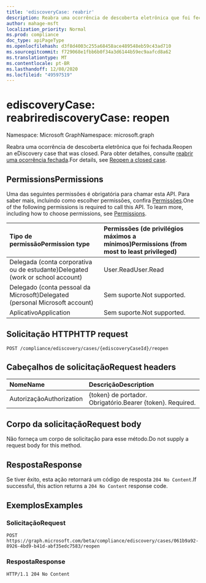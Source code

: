 ```yaml
---
title: 'ediscoveryCase: reabrir'
description: Reabra uma ocorrência de descoberta eletrônica que foi fechada.
author: mahage-msft
localization_priority: Normal
ms.prod: compliance
doc_type: apiPageType
ms.openlocfilehash: d3f8d4003c255a68458ace489548eb59c43ad710
ms.sourcegitcommit: f729068e1fbb6b0f34a3d6144b59ec9aafcd8a62
ms.translationtype: MT
ms.contentlocale: pt-BR
ms.lasthandoff: 12/08/2020
ms.locfileid: "49597519"
---
```

# <a name="ediscoverycase-reopen"></a><span data-ttu-id="42e7c-103">ediscoveryCase: reabrir</span><span class="sxs-lookup"><span data-stu-id="42e7c-103">ediscoveryCase: reopen</span></span>

<span data-ttu-id="42e7c-104">Namespace: Microsoft Graph</span><span class="sxs-lookup"><span data-stu-id="42e7c-104">Namespace: microsoft.graph</span></span>

<span data-ttu-id="42e7c-105">Reabra uma ocorrência de descoberta eletrônica que foi fechada.</span><span class="sxs-lookup"><span data-stu-id="42e7c-105">Reopen an eDiscovery case that was closed.</span></span> <span data-ttu-id="42e7c-106">Para obter detalhes, consulte [reabrir uma ocorrência fechada](/microsoft-365/compliance/close-or-delete-case#reopen-a-closed-case).</span><span class="sxs-lookup"><span data-stu-id="42e7c-106">For details, see [Reopen a closed case](/microsoft-365/compliance/close-or-delete-case#reopen-a-closed-case).</span></span>

## <a name="permissions"></a><span data-ttu-id="42e7c-107">Permissions</span><span class="sxs-lookup"><span data-stu-id="42e7c-107">Permissions</span></span>
<span data-ttu-id="42e7c-p102">Uma das seguintes permissões é obrigatória para chamar esta API. Para saber mais, incluindo como escolher permissões, confira [Permissões](/graph/permissions-reference).</span><span class="sxs-lookup"><span data-stu-id="42e7c-p102">One of the following permissions is required to call this API. To learn more, including how to choose permissions, see [Permissions](/graph/permissions-reference).</span></span>

|<span data-ttu-id="42e7c-110">Tipo de permissão</span><span class="sxs-lookup"><span data-stu-id="42e7c-110">Permission type</span></span>|<span data-ttu-id="42e7c-111">Permissões (de privilégios máximos a mínimos)</span><span class="sxs-lookup"><span data-stu-id="42e7c-111">Permissions (from most to least privileged)</span></span>|
|:---|:---|
|<span data-ttu-id="42e7c-112">Delegada (conta corporativa ou de estudante)</span><span class="sxs-lookup"><span data-stu-id="42e7c-112">Delegated (work or school account)</span></span>|<span data-ttu-id="42e7c-113">User.Read</span><span class="sxs-lookup"><span data-stu-id="42e7c-113">User.Read</span></span>|
|<span data-ttu-id="42e7c-114">Delegado (conta pessoal da Microsoft)</span><span class="sxs-lookup"><span data-stu-id="42e7c-114">Delegated (personal Microsoft account)</span></span>|<span data-ttu-id="42e7c-115">Sem suporte.</span><span class="sxs-lookup"><span data-stu-id="42e7c-115">Not supported.</span></span>|
|<span data-ttu-id="42e7c-116">Aplicativo</span><span class="sxs-lookup"><span data-stu-id="42e7c-116">Application</span></span>|<span data-ttu-id="42e7c-117">Sem suporte.</span><span class="sxs-lookup"><span data-stu-id="42e7c-117">Not supported.</span></span>|

## <a name="http-request"></a><span data-ttu-id="42e7c-118">Solicitação HTTP</span><span class="sxs-lookup"><span data-stu-id="42e7c-118">HTTP request</span></span>

<!-- {
  "blockType": "ignored"
}
-->

``` http
POST /compliance/ediscovery/cases/{ediscoveryCaseId}/reopen
```

## <a name="request-headers"></a><span data-ttu-id="42e7c-119">Cabeçalhos de solicitação</span><span class="sxs-lookup"><span data-stu-id="42e7c-119">Request headers</span></span>

|<span data-ttu-id="42e7c-120">Nome</span><span class="sxs-lookup"><span data-stu-id="42e7c-120">Name</span></span>|<span data-ttu-id="42e7c-121">Descrição</span><span class="sxs-lookup"><span data-stu-id="42e7c-121">Description</span></span>|
|:---|:---|
|<span data-ttu-id="42e7c-122">Autorização</span><span class="sxs-lookup"><span data-stu-id="42e7c-122">Authorization</span></span>|<span data-ttu-id="42e7c-p103">{token} de portador. Obrigatório.</span><span class="sxs-lookup"><span data-stu-id="42e7c-p103">Bearer {token}. Required.</span></span>|

## <a name="request-body"></a><span data-ttu-id="42e7c-125">Corpo da solicitação</span><span class="sxs-lookup"><span data-stu-id="42e7c-125">Request body</span></span>

<span data-ttu-id="42e7c-126">Não forneça um corpo de solicitação para esse método.</span><span class="sxs-lookup"><span data-stu-id="42e7c-126">Do not supply a request body for this method.</span></span>

## <a name="response"></a><span data-ttu-id="42e7c-127">Resposta</span><span class="sxs-lookup"><span data-stu-id="42e7c-127">Response</span></span>

<span data-ttu-id="42e7c-128">Se tiver êxito, esta ação retornará um código de resposta `204 No Content`.</span><span class="sxs-lookup"><span data-stu-id="42e7c-128">If successful, this action returns a `204 No Content` response code.</span></span>

## <a name="examples"></a><span data-ttu-id="42e7c-129">Exemplos</span><span class="sxs-lookup"><span data-stu-id="42e7c-129">Examples</span></span>

### <a name="request"></a><span data-ttu-id="42e7c-130">Solicitação</span><span class="sxs-lookup"><span data-stu-id="42e7c-130">Request</span></span>

<!-- {
  "blockType": "request",
  "name": "ediscoverycase_reopen"
}
-->

``` http
POST https://graph.microsoft.com/beta/compliance/ediscovery/cases/061b9a92-8926-4bd9-b41d-abf35edc7583/reopen
```

### <a name="response"></a><span data-ttu-id="42e7c-131">Resposta</span><span class="sxs-lookup"><span data-stu-id="42e7c-131">Response</span></span>

<!-- {
  "blockType": "response",
  "truncated": true
}
-->

``` http
HTTP/1.1 204 No Content
```
